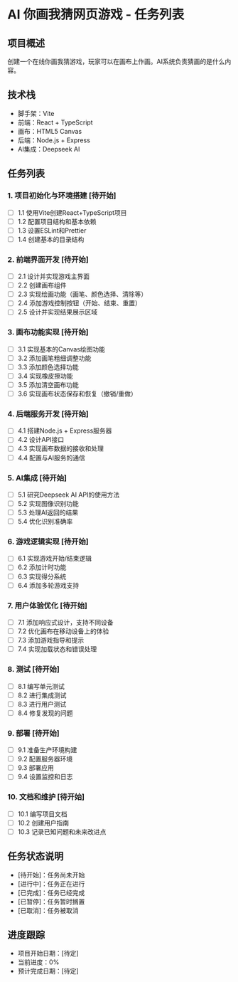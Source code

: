 # AI 你画我猜网页游戏 - 任务列表

## 项目概述
创建一个在线你画我猜游戏，玩家可以在画布上作画。AI系统负责猜画的是什么内容。

## 技术栈
- 脚手架：Vite
- 前端：React + TypeScript
- 画布：HTML5 Canvas
- 后端：Node.js + Express
- AI集成：Deepseek AI

## 任务列表

### 1. 项目初始化与环境搭建 [待开始]
- [ ] 1.1 使用Vite创建React+TypeScript项目
- [ ] 1.2 配置项目结构和基本依赖
- [ ] 1.3 设置ESLint和Prettier
- [ ] 1.4 创建基本的目录结构

### 2. 前端界面开发 [待开始]
- [ ] 2.1 设计并实现游戏主界面
- [ ] 2.2 创建画布组件
- [ ] 2.3 实现绘画功能（画笔、颜色选择、清除等）
- [ ] 2.4 添加游戏控制按钮（开始、结束、重置）
- [ ] 2.5 设计并实现结果展示区域

### 3. 画布功能实现 [待开始]
- [ ] 3.1 实现基本的Canvas绘图功能
- [ ] 3.2 添加画笔粗细调整功能
- [ ] 3.3 添加颜色选择功能
- [ ] 3.4 实现橡皮擦功能
- [ ] 3.5 添加清空画布功能
- [ ] 3.6 实现画布状态保存和恢复（撤销/重做）

### 4. 后端服务开发 [待开始]
- [ ] 4.1 搭建Node.js + Express服务器
- [ ] 4.2 设计API接口
- [ ] 4.3 实现画布数据的接收和处理
- [ ] 4.4 配置与AI服务的通信

### 5. AI集成 [待开始]
- [ ] 5.1 研究Deepseek AI API的使用方法
- [ ] 5.2 实现图像识别功能
- [ ] 5.3 处理AI返回的结果
- [ ] 5.4 优化识别准确率

### 6. 游戏逻辑实现 [待开始]
- [ ] 6.1 实现游戏开始/结束逻辑
- [ ] 6.2 添加计时功能
- [ ] 6.3 实现得分系统
- [ ] 6.4 添加多轮游戏支持

### 7. 用户体验优化 [待开始]
- [ ] 7.1 添加响应式设计，支持不同设备
- [ ] 7.2 优化画布在移动设备上的体验
- [ ] 7.3 添加游戏指导和提示
- [ ] 7.4 实现加载状态和错误处理

### 8. 测试 [待开始]
- [ ] 8.1 编写单元测试
- [ ] 8.2 进行集成测试
- [ ] 8.3 进行用户测试
- [ ] 8.4 修复发现的问题

### 9. 部署 [待开始]
- [ ] 9.1 准备生产环境构建
- [ ] 9.2 配置服务器环境
- [ ] 9.3 部署应用
- [ ] 9.4 设置监控和日志

### 10. 文档和维护 [待开始]
- [ ] 10.1 编写项目文档
- [ ] 10.2 创建用户指南
- [ ] 10.3 记录已知问题和未来改进点

## 任务状态说明
- [待开始]：任务尚未开始
- [进行中]：任务正在进行
- [已完成]：任务已经完成
- [已暂停]：任务暂时搁置
- [已取消]：任务被取消

## 进度跟踪
- 项目开始日期：[待定]
- 当前进度：0%
- 预计完成日期：[待定]